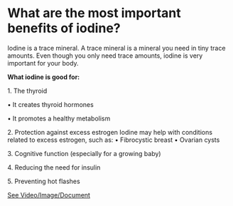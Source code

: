 # What are the most important benefits of iodine?

Iodine is a trace mineral. A trace mineral is a mineral you need in tiny trace amounts. Even though you only need trace amounts, iodine is very important for your body. 

**What iodine is good for:** 

1\. The thyroid 

• It creates thyroid hormones

• It promotes a healthy metabolism 

2\. Protection against excess estrogen  Iodine may help with conditions related to excess estrogen, such as: • Fibrocystic breast  • Ovarian cysts 

3\. Cognitive function (especially for a growing baby)

4\. Reducing the need for insulin 

5\. Preventing hot flashes

 [See Video/Image/Document](https://hls-player.drberg.com/asset?path=migrated-assets/what-is-iodine-good-for)